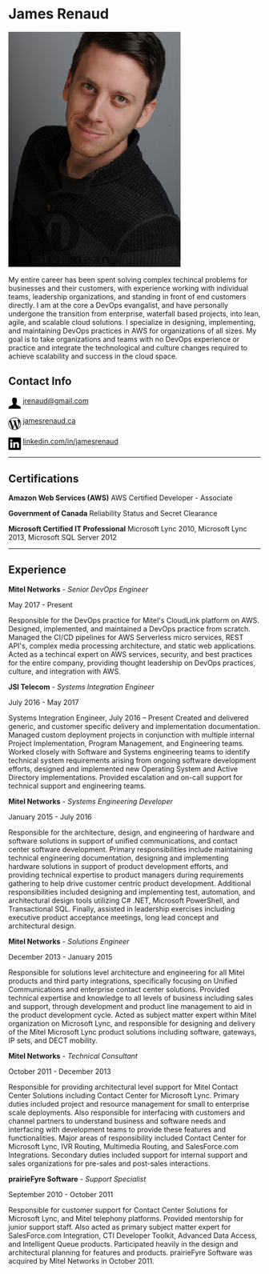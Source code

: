 # James Renaud
![Headshot](/images/headshot.png)

My entire career has been spent solving complex techincal problems for businesses and their customers, with experience working with individual teams, leadership organizations, and standing in front of end customers directly. I am at the core a DevOps evangalist, and have personally undergone the transition from enterprise, waterfall based projects, into lean, agile, and scalable cloud solutions. I specialize in designing, implementing, and maintaining DevOps practices in AWS for organizations of all sizes. My goal is to take organizations and teams with no DevOps experience or practice and integrate the technological and culture changes required to achieve scalability and success in the cloud space. 

## Contact Info
<img src="/images/male.png" width="25" align="middle"> [jrenaud@gmail.com](mailto:jrenaud@gmail.com)

<img src="/images/wordpress-logo.png" width="25" align="middle"> [jamesrenaud.ca](http://jamesrenaud.ca)

<img src="/images/linkedin-logo-1.png" width="25" align="middle"> [linkedin.com/in/jamesrenaud](https://www.linkedin.com/in/jamesrenaud)

---
## Certifications
**Amazon Web Services (AWS)**
AWS Certified Developer - Associate

**Government of Canada**
Reliability Status and Secret Clearance

**Microsoft Certified IT Professional**
Microsoft Lync 2010, Microsoft Lync 2013, Microsoft SQL Server 2012

---
## Experience
**Mitel Networks** - *Senior DevOps Engineer*

May 2017 - Present

Responsible for the DevOps practice for Mitel's CloudLink platform on AWS. Designed, implemented, and maintained a DevOps practice from scratch. Managed the CI/CD pipelines for AWS Serverless micro services, REST API's, complex media processing architecture, and static web applications. Acted as a techincal expert on AWS services, security, and best practices for the entire company, providing thought leadership on DevOps practices, culture, and integration with AWS. 

**JSI Telecom** - *Systems Integration Engineer*

July 2016 - May 2017

Systems Integration Engineer, July 2016 – Present
Created and delivered generic, and customer specific delivery and implementation documentation. Managed custom deployment projects in conjunction with multiple internal Project Implementation, Program Management, and Engineering teams. Worked closely with Software and Systems engineering teams to identify technical system requirements arising from ongoing software development efforts, designed and implemented new Operating System and Active Directory implementations. Provided escalation and on-call support for technical support and engineering teams.


**Mitel Networks** - *Systems Engineering Developer*

January 2015 - July 2016

Responsible for the architecture, design, and engineering of hardware and software solutions in support of unified communications, and contact center software development. Primary responsibilities include maintaining technical engineering documentation, designing and implementing hardware solutions in support of product development efforts, and providing technical expertise to product managers during requirements gathering to help drive customer centric product development. Additional responsibilities included designing and implementing test, automation, and architectural design tools utilizing C# .NET, Microsoft PowerShell, and Transactional SQL. Finally, assisted in leadership exercises including executive product acceptance meetings, long lead concept and architectural design.

**Mitel Networks** - *Solutions Engineer*

December 2013 - January 2015

Responsible for solutions level architecture and engineering for all Mitel products and third party integrations, specifically focusing on Unified Communications and enterprise contact center solutions. Provided technical expertise and knowledge to all levels of business including sales and support, through development and product line management to aid in the product development cycle. Acted as subject matter expert within Mitel organization on Microsoft Lync, and responsible for designing and delivery of the Mitel Microsoft Lync product solutions including software, gateways, IP sets, and DECT mobility.

**Mitel Networks** - *Technical Consultant* 

October 2011 - December 2013

Responsible for providing architectural level support for Mitel Contact Center Solutions including Contact Center for Microsoft Lync. Primary duties included project and resource management for small to enterprise scale deployments. Also responsible for interfacing with customers and channel partners to understand business and software needs and interfacing with development teams to provide these features and functionalities. Major areas of responsibility included Contact Center for Microsoft Lync, IVR Routing, Multimedia Routing, and SalesForce.com Integrations. Secondary duties included support for internal support and sales organizations for pre-sales and post-sales interactions.

**prairieFyre Software** - *Support Specialist*

September 2010 - October 2011

Responsible for customer support for Contact Center Solutions for Microsoft Lync, and Mitel telephony platforms. Provided mentorship for junior support staff. Also acted as primary subject matter expert for SalesForce.com Integration, CTI Developer Toolkit, Advanced Data Access, and Intelligent Queue products. Participated heavily in the design and architectural planning for features and products. prairieFyre Software was acquired by Mitel Networks in October 2011.